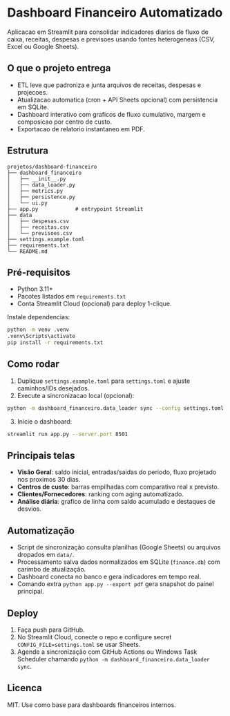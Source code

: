 # Dashboard Financeiro Automatizado

Aplicacao em Streamlit para consolidar indicadores diarios de fluxo de caixa, receitas, despesas e previsoes usando fontes heterogeneas (CSV, Excel ou Google Sheets).

## O que o projeto entrega

- ETL leve que padroniza e junta arquivos de receitas, despesas e projecoes.
- Atualizacao automatica (cron + API Sheets opcional) com persistencia em SQLite.
- Dashboard interativo com graficos de fluxo cumulativo, margem e composicao por centro de custo.
- Exportacao de relatorio instantaneo em PDF.

## Estrutura

```
projetos/dashboard-financeiro
├── dashboard_financeiro
│   ├── __init__.py
│   ├── data_loader.py
│   ├── metrics.py
│   ├── persistence.py
│   └── ui.py
├── app.py            # entrypoint Streamlit
├── data
│   ├── despesas.csv
│   ├── receitas.csv
│   └── previsoes.csv
├── settings.example.toml
├── requirements.txt
└── README.md
```

## Pré-requisitos

- Python 3.11+
- Pacotes listados em `requirements.txt`
- Conta Streamlit Cloud (opcional) para deploy 1-clique.

Instale dependencias:

```bash
python -m venv .venv
.venv\Scripts\activate
pip install -r requirements.txt
```

## Como rodar

1. Duplique `settings.example.toml` para `settings.toml` e ajuste caminhos/IDs desejados.
2. Execute a sincronizacao local (opcional):

```bash
python -m dashboard_financeiro.data_loader sync --config settings.toml
```

3. Inicie o dashboard:

```bash
streamlit run app.py --server.port 8501
```

## Principais telas

- **Visão Geral**: saldo inicial, entradas/saidas do periodo, fluxo projetado nos proximos 30 dias.
- **Centros de custo**: barras empilhadas com comparativo real x previsto.
- **Clientes/Fornecedores**: ranking com aging automatizado.
- **Análise diária**: grafico de linha com saldo acumulado e destaques de desvios.

## Automatização

- Script de sincronização consulta planilhas (Google Sheets) ou arquivos dropados em `data/`.
- Processamento salva dados normalizados em SQLite (`finance.db`) com carimbo de atualização.
- Dashboard conecta no banco e gera indicadores em tempo real.
- Comando extra `python app.py --export pdf` gera snapshot do painel principal.

## Deploy

1. Faça push para GitHub.
2. No Streamlit Cloud, conecte o repo e configure secret `CONFIG_FILE=settings.toml` se usar Sheets.
3. Agende a sincronização com GitHub Actions ou Windows Task Scheduler chamando `python -m dashboard_financeiro.data_loader sync`.

## Licenca

MIT. Use como base para dashboards financeiros internos.
